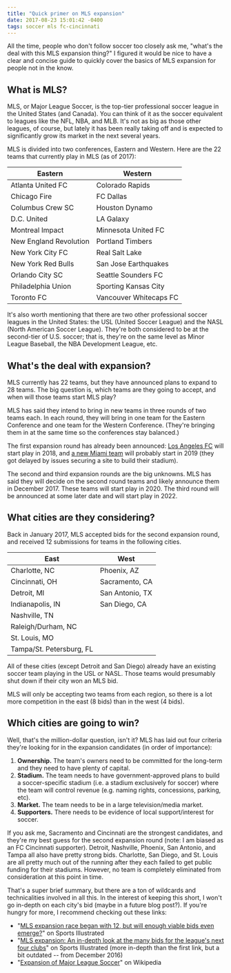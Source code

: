 ```yaml
---
title: "Quick primer on MLS expansion"
date: 2017-08-23 15:01:42 -0400
tags: soccer mls fc-cincinnati
---
```

All the time, people who don't follow soccer too closely ask me, "what's the deal with this MLS expansion thing?" I figured it would be nice to have a clear and concise guide to quickly cover the basics of MLS expansion for people not in the know.

## What is MLS?

MLS, or Major League Soccer, is the top-tier professional soccer league in the United States (and Canada). You can think of it as the soccer equivalent to leagues like the NFL, NBA, and MLB. It's not as big as those other leagues, of course, but lately it has been really taking off and is expected to significantly grow its market in the next several years.

MLS is divided into two conferences, Eastern and Western. Here are the 22 teams that currently play in MLS (as of 2017):

| Eastern | Western |
| --- | --- |
| Atlanta United FC | Colorado Rapids |
| Chicago Fire | FC Dallas |
| Columbus Crew SC | Houston Dynamo |
| D.C. United | LA Galaxy |
| Montreal Impact | Minnesota United FC |
| New England Revolution | Portland Timbers |
| New York City FC | Real Salt Lake |
| New York Red Bulls | San Jose Earthquakes |
| Orlando City SC | Seattle Sounders FC |
| Philadelphia Union | Sporting Kansas City |
| Toronto FC | Vancouver Whitecaps FC |

It's also worth mentioning that there are two other professional soccer leagues in the United States: the USL (United Soccer League) and the NASL (North American Soccer League). They're both considered to be at the second-tier of U.S. soccer; that is, they're on the same level as Minor League Baseball, the NBA Development League, etc.

## What's the deal with expansion?

MLS currently has 22 teams, but they have announced plans to expand to 28 teams. The big question is, which teams are they going to accept, and when will those teams start MLS play?

MLS has said they intend to bring in new teams in three rounds of two teams each. In each round, they will bring in one team for the Eastern Conference and one team for the Western Conference. (They're bringing them in at the same time so the conferences stay balanced.)

The first expansion round has already been announced: [Los Angeles FC](https://en.wikipedia.org/wiki/Los_Angeles_FC) will start play in 2018, and [a new Miami team](https://en.wikipedia.org/wiki/Miami_MLS_team) will probably start in 2019 (they got delayed by issues securing a site to build their stadium).

The second and third expansion rounds are the big unknowns. MLS has said they will decide on the second round teams and likely announce them in December 2017. These teams will start play in 2020. The third round will be announced at some later date and will start play in 2022.

## What cities are they considering?

Back in January 2017, MLS accepted bids for the second expansion round, and received 12 submissions for teams in the following cities.

| East | West |
| --- | --- |
| Charlotte, NC | Phoenix, AZ |
| Cincinnati, OH | Sacramento, CA |
| Detroit, MI | San Antonio, TX |
| Indianapolis, IN | San Diego, CA |
| Nashville, TN |
| Raleigh/Durham, NC |
| St. Louis, MO |
| Tampa/St. Petersburg, FL |

All of these cities (except Detroit and San Diego) already have an existing soccer team playing in the USL or NASL. Those teams would presumably shut down if their city won an MLS bid.

MLS will only be accepting two teams from each region, so there is a lot more competition in the east (8 bids) than in the west (4 bids).

## Which cities are going to win?

Well, that's the million-dollar question, isn't it? MLS has laid out four criteria they're looking for in the expansion candidates (in order of importance):

1. **Ownership.** The team's owners need to be committed for the long-term and they need to have plenty of capital.
1. **Stadium.** The team needs to have government-approved plans to build a soccer-specific stadium (i.e. a stadium exclusively for soccer) where the team will control revenue (e.g. naming rights, concessions, parking, etc).
1. **Market.** The team needs to be in a large television/media market.
1. **Supporters.** There needs to be evidence of local support/interest for soccer.

If you ask me, Sacramento and Cincinnati are the strongest candidates, and they're my best guess for the second expansion round (note: I am biased as an FC Cincinnati supporter). Detroit, Nashville, Phoenix, San Antonio, and Tampa all also have pretty strong bids. Charlotte, San Diego, and St. Louis are all pretty much out of the running after they each failed to get public funding for their stadiums. However, no team is completely eliminated from consideration at this point in time.

That's a super brief summary, but there are a ton of wildcards and technicalities involved in all this. In the interest of keeping this short, I won't go in-depth on each city's bid (maybe in a future blog post?). If you're hungry for more, I recommend checking out these links:

* "[MLS expansion race began with 12, but will enough viable bids even emerge?](https://www.si.com/planet-futbol/2017/06/23/mls-expansion-28-teams-favorites-timeline)" on Sports Illustrated
* "[MLS expansion: An in-depth look at the many bids for the league's next four clubs](https://www.si.com/planet-futbol/mls-expansion-prospective-cities-bids-28-teams)" on Sports Illustrated (more in-depth than the first link, but a bit outdated -- from December 2016)
* "[Expansion of Major League Soccer](https://en.wikipedia.org/wiki/Expansion_of_Major_League_Soccer)" on Wikipedia
